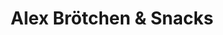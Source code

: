 ---
title: "Alex Brötchen & Snacks"
url: /sankt-peter-ording/alex-broetchen-und-snacks/
shop: Bäckerei
---